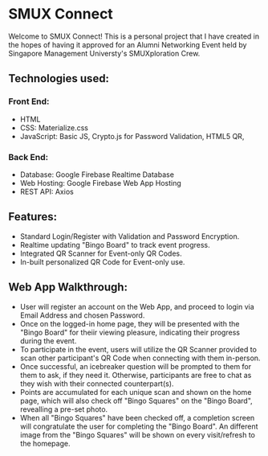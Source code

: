 # SMUX Connect
Welcome to SMUX Connect!
This is a personal project that I have created in the hopes of having it approved for an Alumni Networking Event held by Singapore Management Universty's SMUXploration Crew.

## Technologies used:
### Front End:
- HTML
- CSS: Materialize.css
- JavaScript: Basic JS, Crypto.js for Password Validation, HTML5 QR, 
### Back End:
- Database: Google Firebase Realtime Database
- Web Hosting: Google Firebase Web App Hosting
- REST API: Axios

## Features:
- Standard Login/Register with Validation and Password Encryption.
- Realtime updating "Bingo Board" to track event progress.
- Integrated QR Scanner for Event-only QR Codes.
- In-built personalized QR Code for Event-only use.

## Web App Walkthrough:
- User will register an account on the Web App, and proceed to login via Email Address and chosen Password.
- Once on the logged-in home page, they will be presented with the "Bingo Board" for theiir viewing pleasure, indicating their progress during the event.
- To participate in the event, users will utilize the QR Scanner provided to scan other participant's QR Code when connecting with them in-person.
- Once successful, an icebreaker question will be prompted to them for them to ask, if they need it. Otherwise, participants are free to chat as they wish with their connected counterpart(s).
- Points are accumulated for each unique scan and shown on the home page, which will also check off "Bingo Squares" on the "Bingo Board", revealling a pre-set photo.
- When all "Bingo Squares" have been checked off, a completion screen will congratulate the user for completing the "Bingo Board". An different image from the "Bingo Squares" will be shown on every visit/refresh to the homepage.
